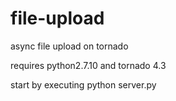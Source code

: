 # file-upload
async file upload on tornado

requires python2.7.10 and tornado 4.3

start by executing python server.py

